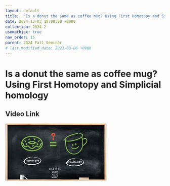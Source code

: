 ```yaml
---
layout: default
title:  "Is a donut the same as coffee mug? Using First Homotopy and Simplicial homology"
date: 2024-12-03 18:00:00 +0900
collection: 2024-2
usemathjax: true
nav_order: 15
parent: 2024 Fall Seminar
# last_modified_date: 2023-03-06 +0900
---
```

# Is a donut the same as coffee mug? Using First Homotopy and Simplicial homology
<!-- ## <center> Abstract </center>
Francis Guthrie claimed in 1852 the four color problem. We
proof two essential lemmas and then solve six color problem. We expand
the proof of six color problem into five, four color problem. Kempe
published this proof in 1879. However the flaw was discovered in 1890
by Heawood. Although flawed, Kempe’s idea was used as one of a basic
tool. -->
## Video Link

[![Video Label](pictures/15_donut.jpg)](https://www.youtube.com/watch?v=tyrw663YO5M)

<!-- ## PDF Download -->

<!-- <a target='_blank' href='../2024-1/2024-1_download/crime.pdf'>What is Counting? PDF</a> -->